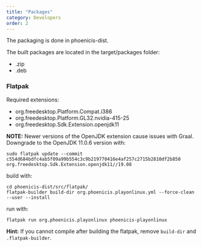 ```yaml
---
title: "Packages"
category: Developers
order: 2
---
```


The packaging is done in phoenicis-dist. 

The built packages are located in the target/packages folder:
- .zip
- .deb


### Flatpak
Required extensions:
- org.freedesktop.Platform.Compat.i386
- org.freedesktop.Platform.GL32.nvidia-415-25
- org.freedesktop.Sdk.Extension.openjdk11

**NOTE:** Newer versions of the OpenJDK extension cause issues with Graal.
Downgrade to the OpenJDK 11.0.6 version with:
```
sudo flatpak update --commit c554d684bdfc4ab5f09a99b554c3c9b219770416e4af257c2715b2810df2b850 org.freedesktop.Sdk.Extension.openjdk11//19.08
```
build with:
```
cd phoenicis-dist/src/flatpak/
flatpak-builder build-dir org.phoenicis.playonlinux.yml --force-clean --user --install
```
run with:
```
flatpak run org.phoenicis.playonlinux phoenicis-playonlinux
```
**Hint:** If you cannot compile after building the flatpak, remove `build-dir` and `.flatpak-builder`.
